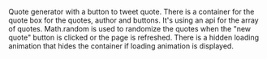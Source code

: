 Quote generator with a button to tweet quote. There is a container for the quote box for the quotes, author and buttons. It's using an api for the array of quotes. 
Math.random is used to randomize the quotes when the "new quote" button is clicked or the page is refreshed. There is a hidden loading animation that hides the container if loading animation is displayed.
